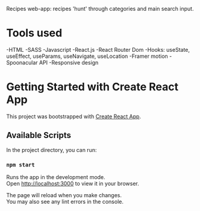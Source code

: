 Recipes web-app: recipes 'hunt' through categories and main search input.

# Tools used

-HTML
-SASS
-Javascript
-React.js 
-React Router Dom
-Hooks: useState, useEffect, useParams, useNavigate, useLocation
-Framer motion
-Spoonacular API
-Responsive design

# Getting Started with Create React App

This project was bootstrapped with [Create React App](https://github.com/facebook/create-react-app).

## Available Scripts

In the project directory, you can run:

### `npm start`

Runs the app in the development mode.\
Open [http://localhost:3000](http://localhost:3000) to view it in your browser.

The page will reload when you make changes.\
You may also see any lint errors in the console.

